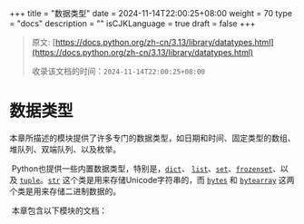 +++
title = "数据类型"
date = 2024-11-14T22:00:25+08:00
weight = 70
type = "docs"
description = ""
isCJKLanguage = true
draft = false
+++

> 原文: [https://docs.python.org/zh-cn/3.13/library/datatypes.html](https://docs.python.org/zh-cn/3.13/library/datatypes.html)
>
> 收录该文档的时间：`2024-11-14T22:00:25+08:00`

# 数据类型

​	本章所描述的模块提供了许多专门的数据类型，如日期和时间、固定类型的数组、堆队列、双端队列、以及枚举。

​	Python也提供一些内置数据类型，特别是，[`dict`](https://docs.python.org/zh-cn/3.13/library/stdtypes.html#dict)、 [`list`](https://docs.python.org/zh-cn/3.13/library/stdtypes.html#list)、[`set`](https://docs.python.org/zh-cn/3.13/library/stdtypes.html#set)、[`frozenset`](https://docs.python.org/zh-cn/3.13/library/stdtypes.html#frozenset)、以及 [`tuple`](https://docs.python.org/zh-cn/3.13/library/stdtypes.html#tuple)。[`str`](https://docs.python.org/zh-cn/3.13/library/stdtypes.html#str) 这个类是用来存储Unicode字符串的，而 [`bytes`](https://docs.python.org/zh-cn/3.13/library/stdtypes.html#bytes) 和 [`bytearray`](https://docs.python.org/zh-cn/3.13/library/stdtypes.html#bytearray) 这两个类是用来存储二进制数据的。

​	本章包含以下模块的文档：
